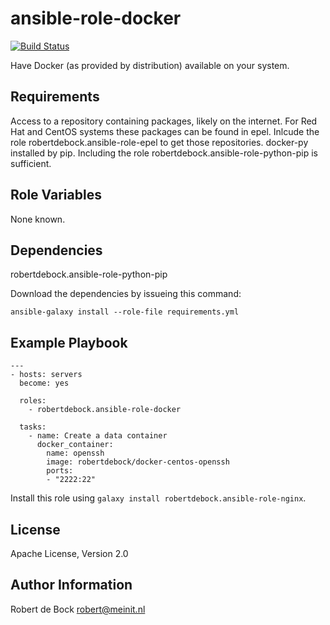 ansible-role-docker
=========

[![Build Status](https://travis-ci.org/robertdebock/ansible-role-docker.svg?branch=master)](https://travis-ci.org/robertdebock/ansible-role-docker)

Have Docker (as provided by distribution) available on your system.

Requirements
------------

Access to a repository containing packages, likely on the internet.
For Red Hat and CentOS systems these packages can be found in epel. Inlcude the role robertdebock.ansible-role-epel to get those repositories.
docker-py installed by pip. Including the role robertdebock.ansible-role-python-pip is sufficient.

Role Variables
--------------

None known.

Dependencies
------------

robertdebock.ansible-role-python-pip

Download the dependencies by issueing this command:
```
ansible-galaxy install --role-file requirements.yml
```

Example Playbook
----------------

```
---
- hosts: servers
  become: yes

  roles:
    - robertdebock.ansible-role-docker

  tasks:
    - name: Create a data container
      docker_container:
        name: openssh
        image: robertdebock/docker-centos-openssh
        ports:
        - "2222:22"
```

Install this role using `galaxy install robertdebock.ansible-role-nginx`.

License
-------

Apache License, Version 2.0

Author Information
------------------

Robert de Bock <robert@meinit.nl>
